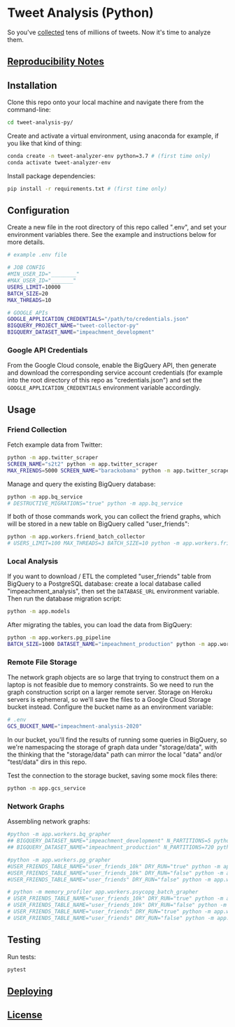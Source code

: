 
# Tweet Analysis (Python)

So you've [collected](https://github.com/zaman-lab/tweet-collection-py) tens of millions of tweets. Now it's time to analyze them.

## [Reproducibility Notes](NOTES.md)

## Installation

Clone this repo onto your local machine and navigate there from the command-line:

```sh
cd tweet-analysis-py/
```

Create and activate a virtual environment, using anaconda for example, if you like that kind of thing:

```sh
conda create -n tweet-analyzer-env python=3.7 # (first time only)
conda activate tweet-analyzer-env
```

Install package dependencies:

```sh
pip install -r requirements.txt # (first time only)
```

## Configuration

Create a new file in the root directory of this repo called ".env", and set your environment variables there. See the example and instructions below for more details.

```sh
# example .env file

# JOB CONFIG
#MIN_USER_ID="________"
#MAX_USER_ID="_______"
USERS_LIMIT=10000
BATCH_SIZE=20
MAX_THREADS=10

# GOOGLE APIs
GOOGLE_APPLICATION_CREDENTIALS="/path/to/credentials.json"
BIGQUERY_PROJECT_NAME="tweet-collector-py"
BIGQUERY_DATASET_NAME="impeachment_development"
```

### Google API Credentials

From the Google Cloud console, enable the BigQuery API, then generate and download the corresponding service account credentials (for example into the root directory of this repo as "credentials.json") and set the `GOOGLE_APPLICATION_CREDENTIALS` environment variable accordingly.

## Usage

### Friend Collection

Fetch example data from Twitter:

```sh
python -m app.twitter_scraper
SCREEN_NAME="s2t2" python -m app.twitter_scraper
MAX_FRIENDS=5000 SCREEN_NAME="barackobama" python -m app.twitter_scraper
```

Manage and query the existing BigQuery database:

```sh
python -m app.bq_service
# DESTRUCTIVE_MIGRATIONS="true" python -m app.bq_service
```

If both of those commands work, you can collect the friend graphs, which will be stored in a new table on BigQuery called "user_friends":

```sh
python -m app.workers.friend_batch_collector
# USERS_LIMIT=100 MAX_THREADS=3 BATCH_SIZE=10 python -m app.workers.friend_batch_collector
```

### Local Analysis

If you want to download / ETL the completed "user_friends" table from BigQuery to a PostgreSQL database: create a local database called "impeachment_analysis", then set the `DATABASE_URL` environment variable. Then run the database migration script:

```sh
python -m app.models
```

After migrating the tables, you can load the data from BigQuery:

```sh
python -m app.workers.pg_pipeline
BATCH_SIZE=1000 DATASET_NAME="impeachment_production" python -m app.workers.pg_pipeline
```

### Remote File Storage

The network graph objects are so large that trying to construct them on a laptop is not feasible due to memory constraints. So we need to run the graph construction script on a larger remote server. Storage on Heroku servers is ephemeral, so we'll save the files to a Google Cloud Storage bucket instead. Configure the bucket name as an environment variable:

```sh
# .env
GCS_BUCKET_NAME="impeachment-analysis-2020"
```

In our bucket, you'll find the results of running some queries in BigQuery, so we're namespacing the storage of graph data under "storage/data", with the thinking that the "storage/data" path can mirror the local "data" and/or "test/data" dirs in this repo.

Test the connection to the storage bucket, saving some mock files there:

```sh
python -m app.gcs_service
```



### Network Graphs

Assembling network graphs:

```sh
#python -m app.workers.bq_grapher
## BIGQUERY_DATASET_NAME="impeachment_development" N_PARTITIONS=5 python -m app.workers.bq_grapher
## BIGQUERY_DATASET_NAME="impeachment_production" N_PARTITIONS=720 python -m app.workers.bq_grapher

#python -m app.workers.pg_grapher
#USER_FRIENDS_TABLE_NAME="user_friends_10k" DRY_RUN="true" python -m app.workers.pg_grapher
#USER_FRIENDS_TABLE_NAME="user_friends_10k" DRY_RUN="false" python -m app.workers.pg_grapher
#USER_FRIENDS_TABLE_NAME="user_friends" DRY_RUN="false" python -m app.workers.pg_grapher

# python -m memory_profiler app.workers.psycopg_batch_grapher
# USER_FRIENDS_TABLE_NAME="user_friends_10k" DRY_RUN="true" python -m app.workers.psycopg_batch_grapher
# USER_FRIENDS_TABLE_NAME="user_friends_10k" DRY_RUN="false" python -m app.workers.psycopg_batch_grapher
# USER_FRIENDS_TABLE_NAME="user_friends" DRY_RUN="true" python -m app.workers.psycopg_batch_grapher
# USER_FRIENDS_TABLE_NAME="user_friends" DRY_RUN="false" python -m app.workers.psycopg_batch_grapher
```




## Testing

Run tests:

```sh
pytest
```

## [Deploying](/DEPLOYING.md)

## [License](/LICENSE.md)
